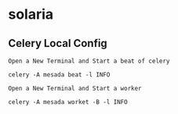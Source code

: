 # solaria

## Celery Local Config

    Open a New Terminal and Start a beat of celery

    celery -A mesada beat -l INFO

    Open a New Terminal and Start a worker

    celery -A mesada worket -B -l INFO
